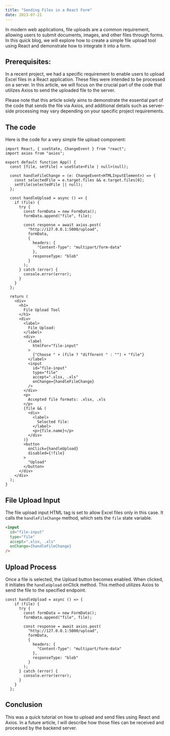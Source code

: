```yaml
---
title: "Sending Files in a React Form"
date: 2023-07-21
---
```


In modern web applications, file uploads are a common requirement, allowing users to submit documents, images, and other files through forms. In this quick blog, we will explore how to create a simple file upload tool using React and demonstrate how to integrate it into a form.

## Prerequisites:

In a recent project, we had a specific requirement to enable users to upload Excel files in a React application. These files were intended to be processed on a server. In this article, we will focus on the crucial part of the code that utilizes Axios to send the uploaded file to the server.

Please note that this article solely aims to demonstrate the essential part of the code that sends the file via Axios, and additional details such as server-side processing may vary depending on your specific project requirements.

## The code

Here is the code for a very simple file upload component:

```tsx
import React, { useState, ChangeEvent } from "react";
import axios from "axios";

export default function App() {
  const [file, setFile] = useState<File | null>(null);

  const handleFileChange = (e: ChangeEvent<HTMLInputElement>) => {
    const selectedFile = e.target.files && e.target.files[0];
    setFile(selectedFile || null);
  };

  const handleUpload = async () => {
    if (file) {
      try {
        const formData = new FormData();
        formData.append("file", file);

        const response = await axios.post(
          "http://127.0.0.1:5000/upload",
          formData,
          {
            headers: {
              "Content-Type": "multipart/form-data"
            },
            responseType: "blob"
          }
        );
      } catch (error) {
        console.error(error);
      }
    }
  };

  return (
    <div>
      <h1>
        File Upload Tool
      </h1>
      <div>
        <label>
          File Upload:
        </label>
        <div>
          <label
            htmlFor="file-input"
          >
            {"Choose " + (file ? "different " : "") + "file"}
          </label>
          <input
            id="file-input"
            type="file"
            accept=".xlsx, .xls"
            onChange={handleFileChange}
          />
        </div>
        <p>
          Accepted file formats: .xlsx, .xls
        </p>
        {file && (
          <div>
            <label>
              Selected file:
            </label>
            <p>{file.name}</p>
          </div>
        )}
        <button
          onClick={handleUpload}
          disabled={!file}
        >
          "Upload"
        </button>
      </div>
    </div>
  );
}
```

## File Upload Input

The file upload input HTML tag is set to allow Excel files only in this case. It calls the `handleFileChange` method, which sets the `file` state variable.

```html
<input
  id="file-input"
  type="file"
  accept=".xlsx, .xls"
  onChange={handleFileChange}
/>
```

## Upload Process

Once a file is selected, the Upload button becomes enabled. When clicked, it initiates the `handleUpload` onClick method. This method utilizes Axios to send the file to the specified endpoint.

```tsx
const handleUpload = async () => {
    if (file) {
      try {
        const formData = new FormData();
        formData.append("file", file);

        const response = await axios.post(
          "http://127.0.0.1:5000/upload",
          formData,
          {
            headers: {
              "Content-Type": "multipart/form-data"
            },
            responseType: "blob"
          }
        );
      } catch (error) {
        console.error(error);
      }
    }
  };
```

## Conclusion

This was a quick tutorial on how to upload and send files using React and Axios. In a future article, I will describe how those files can be received and processed by the backend server.
